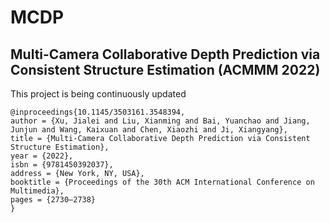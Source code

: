 MCDP
====
Multi-Camera Collaborative Depth Prediction via Consistent Structure Estimation (ACMMM 2022)
-----
This project is being continuously updated
    
    @inproceedings{10.1145/3503161.3548394,
    author = {Xu, Jialei and Liu, Xianming and Bai, Yuanchao and Jiang, Junjun and Wang, Kaixuan and Chen, Xiaozhi and Ji, Xiangyang},
    title = {Multi-Camera Collaborative Depth Prediction via Consistent Structure Estimation},
    year = {2022},
    isbn = {9781450392037},
    address = {New York, NY, USA},
    booktitle = {Proceedings of the 30th ACM International Conference on Multimedia},
    pages = {2730–2738}
    }